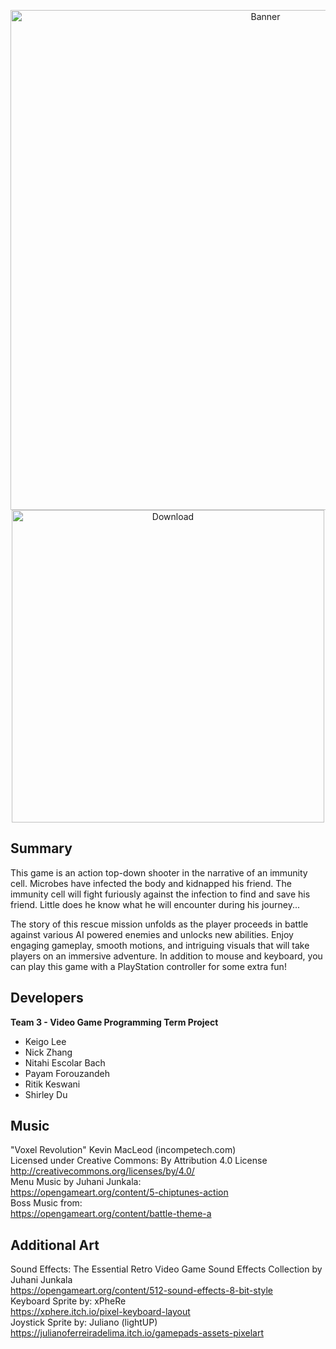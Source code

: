 
<p align="center">
  <img src="https://img.itch.zone/aW1nLzE0NDM4NDQ2LnBuZw==/original/mStGKY.png" alt="Banner" width="800"/>
  <br />
<!--   <a href="https://www.youtube.com/watch?v=sydXG4Lw2Pg">
    <img src="https://i.imgur.com/FFML8MH.png" alt="Trailer" width="400"/>
  </a>
  <br /> -->
  <a href="https://cytotoxiccataclysm.itch.io/cytotoxic-cataclysm">
    <img src="https://i.imgur.com/vsayMaU.png" alt="Download" width="500"/>
  </a>
</p>


## Summary
This game is an action top-down shooter in the narrative of an immunity cell. Microbes have infected the body and kidnapped his friend. The immunity cell will fight furiously against the infection to find and save his friend. Little does he know what he will encounter during his journey...

The story of this rescue mission unfolds as the player proceeds in battle against various AI powered enemies and unlocks new abilities. Enjoy engaging gameplay, smooth motions, and intriguing visuals that will take players on an immersive adventure. In addition to mouse and keyboard, you can play this game with a PlayStation controller for some extra fun!

## Developers
**Team 3 - Video Game Programming Term Project**
- Keigo Lee
- Nick Zhang
- Nitahi Escolar Bach
- Payam Forouzandeh
- Ritik Keswani
- Shirley Du

## Music
"Voxel Revolution" Kevin MacLeod (incompetech.com)  
Licensed under Creative Commons: By Attribution 4.0 License  
http://creativecommons.org/licenses/by/4.0/  
Menu Music by Juhani Junkala:  
https://opengameart.org/content/5-chiptunes-action  
Boss Music from:  
https://opengameart.org/content/battle-theme-a  

## Additional Art 
Sound Effects: The Essential Retro Video Game Sound Effects Collection by Juhani Junkala  
https://opengameart.org/content/512-sound-effects-8-bit-style  
Keyboard Sprite by: xPheRe  
https://xphere.itch.io/pixel-keyboard-layout  
Joystick Sprite by: Juliano (lightUP)  
https://julianoferreiradelima.itch.io/gamepads-assets-pixelart  
